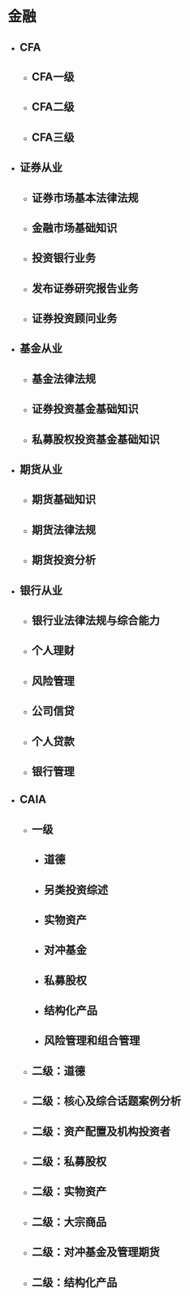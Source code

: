 # 金融
* ## CFA
    * ## CFA一级
    * ## CFA二级
    * ## CFA三级
* ## 证券从业
    * ## 证券市场基本法律法规
    * ## 金融市场基础知识
    * ## 投资银行业务
    * ## 发布证券研究报告业务
    * ## 证券投资顾问业务
* ## 基金从业
    * ## 基金法律法规
    * ## 证券投资基金基础知识
    * ## 私募股权投资基金基础知识
* ## 期货从业
    * ## 期货基础知识
    * ## 期货法律法规
    * ## 期货投资分析
* ## 银行从业
    * ## 银行业法律法规与综合能力
    * ## 个人理财
    * ## 风险管理
    * ## 公司信贷
    * ## 个人贷款
    * ## 银行管理
* ## CAIA
    * ## 一级
        * ## 道德
        * ## 另类投资综述
        * ## 实物资产
        * ## 对冲基金
        * ## 私募股权
        * ## 结构化产品
        * ## 风险管理和组合管理
    * ## 二级：道德
    * ## 二级：核心及综合话题案例分析
    * ## 二级：资产配置及机构投资者
    * ## 二级：私募股权
    * ## 二级：实物资产
    * ## 二级：大宗商品
    * ## 二级：对冲基金及管理期货
    * ## 二级：结构化产品
